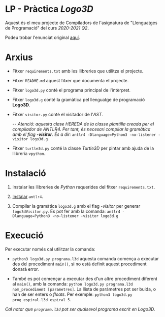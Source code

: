 # LP - Pràctica *Logo3D*

Aquest és el meu projecte de Compiladors de l'asignatura de "Llenguatges de Programació" del curs *2020-2021 Q2*.

Podeu trobar l'enunciat original [aquí](https://github.com/jordi-petit/lp-logo3d-2021).


# Arxius

- Fitxer `requirements.txt` amb les llibreries que utilitza el projecte.

- Fitxer `README.md` aquest fitxer que documenta el projecte.

- Fitxer `logo3d.py` conté el programa principal de l'intèrpret. 

- Fitxer `logo3d.g` conté la gramàtica pel llenguatge de programació **Logo3D**.

- Fitxer `visitor.py` conté el visitador de l'*AST*. 
	
	-- *Atenció:  aquesta clase HEREDA de la classe plantilla creada per el compilador de ANTLR4. Per tant, és necesari compilar la gramàtica amb el flag **-visitor**. És a dir:* `antlr4 -Dlanguage=Python3 -no-listener -visitor logo3d.g`

- Fitxer `turtle3d.py` conté la classe *Turtle3D* per pintar amb ajuda de la llibrería `vpython`.

# Instalació 

1. Instalar les llibreries de *Python* requerides del fitxer `requirements.txt`.

2. [Instalar](https://github.com/antlr/antlr4/blob/master/doc/getting-started.md#installation) `antlr4`. 

3. Compilar la gramàtica `logo3d.g` amb el flag *-visitor* per generar `logo3dVisitor.py`. Es pot fer amb la comanda:
`antlr4 -Dlanguage=Python3 -no-listener -visitor logo3d.g` 


# Execució

Per executar només cal utilitzar la comanda:

- `python3 logo3d.py programa.l3d` aquesta comanda comença a executar des del procediment `main()`, si no està definit aquest procediment donará error. 

- També es pot començar a executar des d'un altre procediment diferent al `main()`, amb la comanda:
`python logo3d.py programa.l3d nom_procediment [parametres]`. La llista de paràmetres pot ser buida, o han de ser enters o *floats*. Per exemple: `python3 logo3d.py prog_espiral.l3d espiral 5`.

*Cal notar que `programa.l3d` pot ser qualsevol programa escrit en Logo3D*.


